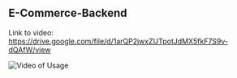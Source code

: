 ## E-Commerce-Backend

Link to video: https://drive.google.com/file/d/1arQP2jwxZUTpotJdMX5fkF7S9v-dQAfW/view


![Video of Usage](./Assets/E-commerce.gif)